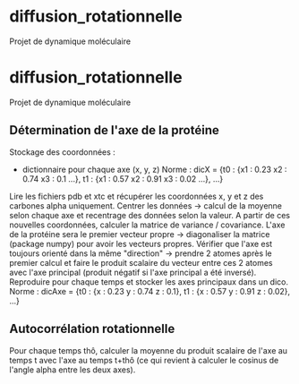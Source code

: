 # diffusion_rotationnelle
Projet de dynamique moléculaire
# diffusion_rotationnelle
Projet de dynamique moléculaire

## Détermination de l'axe de la protéine

Stockage des coordonnées :
- dictionnaire pour chaque axe (x, y, z)
Norme : dicX = {t0 : {x1 : 0.23
                      x2 : 0.74
                      x3 : 0.1
                      ...},
                t1 : {x1 : 0.57
                      x2 : 0.91
                      x3 : 0.02
                      ...},
                ...}
                      
Lire les fichiers pdb et xtc et récupérer les coordonnées x, y et z des carbones alpha uniquement.
Centrer les données -> calcul de la moyenne selon chaque axe et recentrage des données selon la valeur.
A partir de ces nouvelles coordonnées, calculer la matrice de variance / covariance.
L'axe de la protéine sera le premier vecteur propre -> diagonaliser la matrice (package numpy) pour avoir les vecteurs propres.
Vérifier que l'axe est toujours orienté dans la même "direction" -> prendre 2 atomes après le premier calcul et faire le produit scalaire du vecteur entre ces 2 atomes avec l'axe principal (produit négatif si l'axe principal a été inversé).
Reproduire pour chaque temps et stocker les axes principaux dans un dico.
Norme : dicAxe = {t0 : {x : 0.23
                        y : 0.74
                        z : 0.1},
                  t1 : {x : 0.57
                        y : 0.91
                        z : 0.02},
                  ...}

## Autocorrélation rotationnelle

Pour chaque temps thô, calculer la moyenne du produit scalaire de l'axe au temps t avec l'axe au temps t+thô (ce qui revient à calculer le cosinus de l'angle alpha entre les deux axes).
